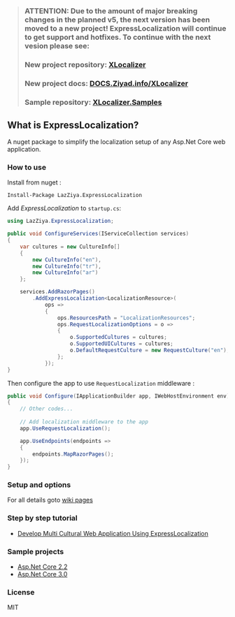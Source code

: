 ##

> ### ATTENTION: Due to the amount of major breaking changes in the planned v5, the next version has been moved to a new project! ExpressLocalization will continue to get support and hotfixes. To continue with the next vesion please see:
> ### New project repository: [XLocalizer](https://github.com/LazZiya/XLocalizer)
> ### New project docs: [DOCS.Ziyad.info/XLocalizer](http://docs.ziyad.info/XLocalizer)
> ### Sample repository: [XLocalizer.Samples](https://github.com/LazZiya/XLocalizer.Samples)

##

## What is ExpressLocalization? 
A nuget package to simplify the localization setup of any Asp.Net Core web application.

### How to use
Install from nuget :
````
Install-Package LazZiya.ExpressLocalization
````

Add _ExpressLocalization_ to `startup.cs`:
````cs
using LazZiya.ExpressLocalization;

public void ConfigureServices(IServiceCollection services)
{    
    var cultures = new CultureInfo[]
    {
        new CultureInfo("en"),
        new CultureInfo("tr"),
        new CultureInfo("ar")
    };

    services.AddRazorPages()
        .AddExpressLocalization<LocalizationResource>(
            ops =>
            {
                ops.ResourcesPath = "LocalizationResources";
                ops.RequestLocalizationOptions = o =>
                {
                    o.SupportedCultures = cultures;
                    o.SupportedUICultures = cultures;
                    o.DefaultRequestCulture = new RequestCulture("en");
                };
            });
}
````

Then configure the app to use `RequestLocalization` middleware :
````cs
public void Configure(IApplicationBuilder app, IWebHostEnvironment env)
{
    // Other codes...
    
    // Add localization middleware to the app
    app.UseRequestLocalization();

    app.UseEndpoints(endpoints =>
    {
        endpoints.MapRazorPages();
    });
}
````

### Setup and options
For all details goto [wiki pages](https://github.com/LazZiya/ExpressLocalization/wiki)

### Step by step tutorial 
 * [Develop Multi Cultural Web Application Using ExpressLocalization](https://www.codeproject.com/Articles/5061604/Developing-Multicultural-ASP-NET-Core-3-2-1-Projec)

### Sample projects
 * [Asp.Net Core 2.2](https://github.com/LazZiya/ExpressLocalizationSample)
 * [Asp.Net Core 3.0](https://github.com/LazZiya/ExpressLocalizationSampleCore3)

### License
MIT
